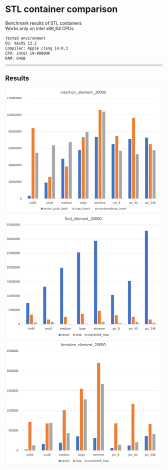 # STL container comparison  
Benchmark results of STL containers  
Works only on intel x86_64 CPUs  

~~~
Tested environment  
OS: macOS 13.3  
Compiler: Apple clang 14.0.3  
CPU: intel i9-9880HK  
RAM: 64GB  
~~~
-----
## Results  
<img src="./result/graph/insert_20000.png" width="500px" height="400px"/>  
<img src="./result/graph/find_20000.png" width="500px" height="400px"/>  
<img src="./result/graph/iteration_20000.png" width="500px" height="400px">  
